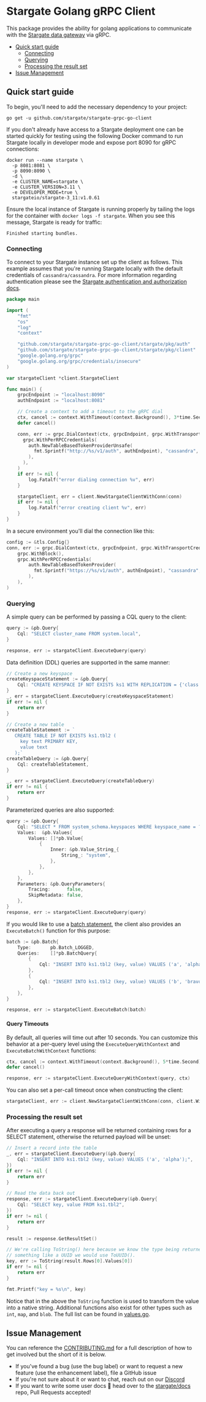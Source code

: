 # Stargate Golang gRPC Client

This package provides the ability for golang applications to communicate with the [Stargate data gateway](https://stargate.io/)
via gRPC.

- [Quick start guide](#quick-start-guide)
    - [Connecting](#connecting)
    - [Querying](#querying)
    - [Processing the result set](#processing-the-result-set)
- [Issue Management](#issue-management)
  
## Quick start guide

To begin, you'll need to add the necessary dependency to your project:

```shell
go get -u github.com/stargate/stargate-grpc-go-client
```

If you don't already have access to a Stargate deployment one can be started quickly for testing using the following Docker
command to run Stargate locally in developer mode and expose port 8090 for gRPC connections:

```shell
docker run --name stargate \
  -p 8081:8081 \
  -p 8090:8090 \
  -d \
  -e CLUSTER_NAME=stargate \
  -e CLUSTER_VERSION=3.11 \
  -e DEVELOPER_MODE=true \
  stargateio/stargate-3_11:v1.0.61
```

Ensure the local instance of Stargate is running properly by tailing the logs for the container with `docker logs -f stargate`.
When you see this message, Stargate is ready for traffic:

`Finished starting bundles.`

### Connecting

To connect to your Stargate instance set up the client as follows. This example assumes that you're running Stargate locally
with the default credentials of `cassandra/cassandra`. For more information regarding authentication please see the
[Stargate authentication and authorization docs](https://stargate.io/docs/stargate/1.0/developers-guide/authnz.html).

```go
package main

import (
    "fmt"
    "os"
    "log"
    "context"

    "github.com/stargate/stargate-grpc-go-client/stargate/pkg/auth"
    "github.com/stargate/stargate-grpc-go-client/stargate/pkg/client"
    "google.golang.org/grpc"
    "google.golang.org/grpc/credentials/insecure"
)

var stargateClient *client.StargateClient

func main() {
    grpcEndpoint := "localhost:8090"
    authEndpoint := "localhost:8081"

    // Create a context to add a timeout to the gRPC dial
    ctx, cancel := context.WithTimeout(context.Background(), 3*time.Second)
    defer cancel()

    conn, err := grpc.DialContext(ctx, grpcEndpoint, grpc.WithTransportCredentials(insecure.NewCredentials()), grpc.WithBlock(),
      grpc.WithPerRPCCredentials(
        auth.NewTableBasedTokenProviderUnsafe(
          fmt.Sprintf("http://%s/v1/auth", authEndpoint), "cassandra", "cassandra",
        ),
      ),
    )
    if err != nil {
        log.Fatalf("error dialing connection %v", err)
    }

    stargateClient, err = client.NewStargateClientWithConn(conn)
    if err != nil {
        log.Fatalf("error creating client %v", err)
    }
}
```

In a secure environment you'll dial the connection like this:

```go
config := &tls.Config{}
conn, err := grpc.DialContext(ctx, grpcEndpoint, grpc.WithTransportCredentials(credentials.NewTLS(config)), 
    grpc.WithBlock(),
    grpc.WithPerRPCCredentials(
        auth.NewTableBasedTokenProvider(
          fmt.Sprintf("https://%s/v1/auth", authEndpoint), "cassandra", "cassandra",
        ),
    ),
)
```



### Querying

A simple query can be performed by passing a CQL query to the client:

```go
query := &pb.Query{
    Cql: "SELECT cluster_name FROM system.local",
}

response, err := stargateClient.ExecuteQuery(query)
```

Data definition (DDL) queries are supported in the same manner:

```go
// Create a new keyspace
createKeyspaceStatement := &pb.Query{
    Cql: "CREATE KEYSPACE IF NOT EXISTS ks1 WITH REPLICATION = {'class' : 'SimpleStrategy', 'replication_factor' : 1};",
}
_, err = stargateClient.ExecuteQuery(createKeyspaceStatement)
if err != nil {
    return err
}

// Create a new table
createTableStatement := `
   CREATE TABLE IF NOT EXISTS ks1.tbl2 (
     key text PRIMARY KEY,
     value text
   );`
createTableQuery := &pb.Query{
    Cql: createTableStatement,
}

_, err = stargateClient.ExecuteQuery(createTableQuery)
if err != nil {
    return err
}
```


Parameterized queries are also supported:

```go
query := &pb.Query{
    Cql: "SELECT * FROM system_schema.keyspaces WHERE keyspace_name = ?",
    Values:  &pb.Values{
        Values: []*pb.Value{
            {
                Inner: &pb.Value_String_{
                    String_: "system",
                },
            },
        },
    },
    Parameters: &pb.QueryParameters{
        Tracing:      false,
        SkipMetadata: false,
    },
}
response, err := stargateClient.ExecuteQuery(query)
```

If you would like to use a [batch statement](https://cassandra.apache.org/doc/latest/cassandra/cql/dml.html#batch_statement),
the client also provides an `ExecuteBatch()` function for this purpose:

```go
batch := &pb.Batch{
    Type:       pb.Batch_LOGGED,
    Queries:    []*pb.BatchQuery{
        {
            Cql: "INSERT INTO ks1.tbl2 (key, value) VALUES ('a', 'alpha');",
        },
        {
            Cql: "INSERT INTO ks1.tbl2 (key, value) VALUES ('b', 'bravo');",
        },
    },
}

response, err := stargateClient.ExecuteBatch(batch)
```

#### Query Timeouts

By default, all queries will time out after 10 seconds. You can customize this behavior at a per-query level using the `ExecuteQueryWithContext` and `ExecuteBatchWithContext` functions:

```go
ctx, cancel := context.WithTimeout(context.Background(), 5*time.Second)
defer cancel()

response, err := stargateClient.ExecuteQueryWithContext(query, ctx)
```

You can also set a per-call timeout once when constructing the client:

```go
stargateClient, err := client.NewStargateClientWithConn(conn, client.WithTimeout(3*time.Second))
```

### Processing the result set

After executing a query a response will be returned containing rows for a SELECT statement, otherwise the returned payload
will be unset:

```go
// Insert a record into the table
_, err = stargateClient.ExecuteQuery(&pb.Query{
    Cql: "INSERT INTO ks1.tbl2 (key, value) VALUES ('a', 'alpha');",
})
if err != nil {
    return err
}

// Read the data back out
response, err := stargateClient.ExecuteQuery(&pb.Query{
    Cql: "SELECT key, value FROM ks1.tbl2",
})
if err != nil {
    return err
}

result := response.GetResultSet()

// We're calling ToString() here because we know the type being returned. If this was
// something like a UUID we would use ToUUID().
key, err := ToString(result.Rows[0].Values[0])
if err != nil {
    return err
}

fmt.Printf("key = %s\n", key)
```

Notice that in the above the `ToString` function is used to transform the value into a native string. Additional functions
also exist for other types such as `int`, `map`, and `blob`. The full list can be found in [values.go](stargate/pkg/client/values.go).

## Issue Management

You can reference the [CONTRIBUTING.md](CONTRIBUTING.md) for a full description of how to get involved but the short of it is below.

- If you've found a bug (use the bug label) or want to request a new feature (use the enhancement label), file a GitHub issue
- If you're not sure about it or want to chat, reach out on our [Discord](https://discord.gg/GravUqY) 
- If you want to write some user docs 🎉 head over to the [stargate/docs](https://github.com/stargate/docs) repo, Pull Requests accepted!
